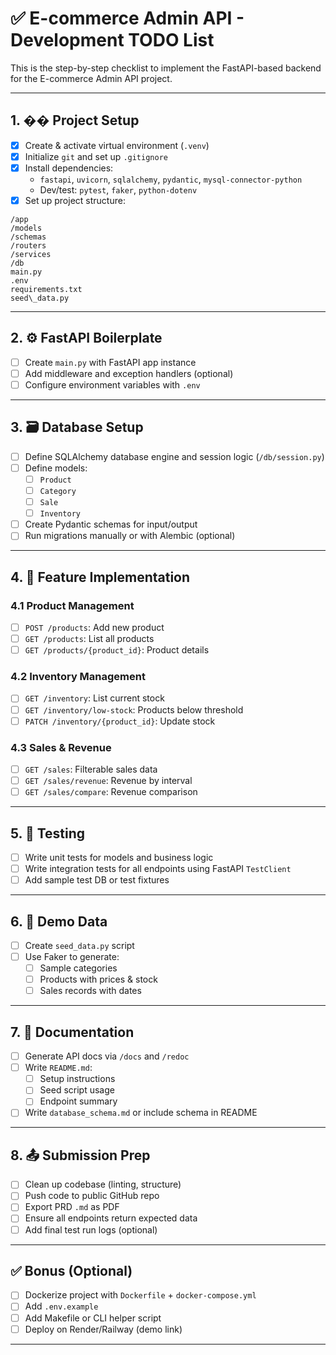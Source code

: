 # ✅ E-commerce Admin API - Development TODO List

This is the step-by-step checklist to implement the FastAPI-based backend for the E-commerce Admin API project.

---

## 1. �� Project Setup

- [x] Create & activate virtual environment (`.venv`)
- [x] Initialize `git` and set up `.gitignore`
- [x] Install dependencies:
  - `fastapi`, `uvicorn`, `sqlalchemy`, `pydantic`, `mysql-connector-python`
  - Dev/test: `pytest`, `faker`, `python-dotenv`
- [x] Set up project structure:
```
/app
/models
/schemas
/routers
/services
/db
main.py
.env
requirements.txt
seed\_data.py
```


---

## 2. ⚙️ FastAPI Boilerplate

- [ ] Create `main.py` with FastAPI app instance
- [ ] Add middleware and exception handlers (optional)
- [ ] Configure environment variables with `.env`

---

## 3. 🗃️ Database Setup

- [ ] Define SQLAlchemy database engine and session logic (`/db/session.py`)
- [ ] Define models:
  - [ ] `Product`
  - [ ] `Category`
  - [ ] `Sale`
  - [ ] `Inventory`
- [ ] Create Pydantic schemas for input/output
- [ ] Run migrations manually or with Alembic (optional)

---

## 4. 🧩 Feature Implementation

### 4.1 Product Management
- [ ] `POST /products`: Add new product
- [ ] `GET /products`: List all products
- [ ] `GET /products/{product_id}`: Product details

### 4.2 Inventory Management
- [ ] `GET /inventory`: List current stock
- [ ] `GET /inventory/low-stock`: Products below threshold
- [ ] `PATCH /inventory/{product_id}`: Update stock

### 4.3 Sales & Revenue
- [ ] `GET /sales`: Filterable sales data
- [ ] `GET /sales/revenue`: Revenue by interval
- [ ] `GET /sales/compare`: Revenue comparison

---

## 5. 🧪 Testing

- [ ] Write unit tests for models and business logic
- [ ] Write integration tests for all endpoints using FastAPI `TestClient`
- [ ] Add sample test DB or test fixtures

---

## 6. 🧰 Demo Data

- [ ] Create `seed_data.py` script
- [ ] Use Faker to generate:
  - [ ] Sample categories
  - [ ] Products with prices & stock
  - [ ] Sales records with dates

---

## 7. 📘 Documentation

- [ ] Generate API docs via `/docs` and `/redoc`
- [ ] Write `README.md`:
  - [ ] Setup instructions
  - [ ] Seed script usage
  - [ ] Endpoint summary
- [ ] Write `database_schema.md` or include schema in README

---

## 8. 📤 Submission Prep

- [ ] Clean up codebase (linting, structure)
- [ ] Push code to public GitHub repo
- [ ] Export PRD `.md` as PDF
- [ ] Ensure all endpoints return expected data
- [ ] Add final test run logs (optional)

---

## ✅ Bonus (Optional)

- [ ] Dockerize project with `Dockerfile` + `docker-compose.yml`
- [ ] Add `.env.example`
- [ ] Add Makefile or CLI helper script
- [ ] Deploy on Render/Railway (demo link)

---